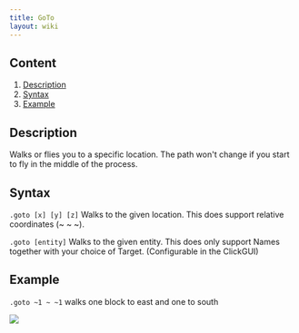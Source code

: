 ```yaml
---
title: GoTo
layout: wiki
---
```

## Content
  1. [Description](#description)
  2. [Syntax](#syntax)
  3. [Example](#example)
  
## Description
Walks or flies you to a specific location. The path won't change if you start to fly in the middle of the process.

## Syntax
`.goto [x] [y] [z]` Walks to the given location. This does support relative coordinates (~ ~ ~).

`.goto [entity]` Walks to the given entity. This does only support Names together with your choice of Target. (Configurable
in the ClickGUI)

## Example
`.goto ~1 ~ ~1` walks one block to east and one to south

![](http://puu.sh/hJq7I/bc496cce09.png)
